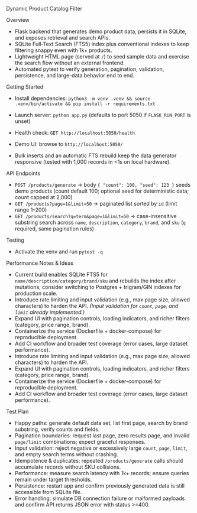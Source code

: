 Dynamic Product Catalog Filter

Overview
- Flask backend that generates demo product data, persists it in SQLite, and exposes retrieval and search APIs.
- SQLite Full-Text Search (FTS5) index plus conventional indexes to keep filtering snappy even with 1k+ products.
- Lightweight HTML page (served at `/`) to seed sample data and exercise the search flow without an external frontend.
- Automated pytest to verify generation, pagination, validation, persistence, and large-data behavior end to end.

Getting Started
- Install dependencies: `python3 -m venv .venv && source .venv/bin/activate && pip install -r requirements.txt`
- Launch server: `python app.py` (defaults to port 5050 if `FLASK_RUN_PORT` is unset)
- Health check: `GET http://localhost:5050/health`
- Demo UI: browse to `http://localhost:5050/`

- Bulk inserts and an automatic FTS rebuild keep the data generator responsive (tested with 1,000 records in <1s on local hardware).

API Endpoints
- `POST /products/generate` → body `{ "count": 100, "seed": 123 }` seeds demo products (count default 100; optional seed for deterministic data; count capped at 2,000)
- `GET /products?page=1&limit=50` → paginated list sorted by `id` (limit range 1–200)
- `GET /products/search?q=term&page=1&limit=50` → case-insensitive substring search across `name`, `description`, `category`, `brand`, and `sku` (`q` required, same pagination rules)

Testing
- Activate the venv and run `pytest -q`

Performance Notes & Ideas
- Current build enables SQLite FTS5 for `name/description/category/brand/sku` and rebuilds the index after mutations; consider switching to Postgres + trigram/GIN indexes for production scale.
- Introduce rate limiting and input validation (e.g., max page size, allowed characters) to harden the API. *(Input validation for `count`, `page`, and `limit` already implemented.)*
- Expand UI with pagination controls, loading indicators, and richer filters (category, price range, brand).
- Containerize the service (Dockerfile + docker-compose) for reproducible deployment.
- Add CI workflow and broader test coverage (error cases, large dataset performance).
- Introduce rate limiting and input validation (e.g., max page size, allowed characters) to harden the API.
- Expand UI with pagination controls, loading indicators, and richer filters (category, price range, brand).
- Containerize the service (Dockerfile + docker-compose) for reproducible deployment.
- Add CI workflow and broader test coverage (error cases, large dataset performance).

Test Plan
- Happy paths: generate default data set, list first page, search by brand substring, verify counts and fields.
- Pagination boundaries: request last page, zero results page, and invalid `page/limit` combinations; expect graceful responses.
- Input validation: reject negative or excessively large `count`, `page`, `limit`, and empty search terms without crashing.
- Idempotence & duplicates: repeated `/products/generate` calls should accumulate records without SKU collisions.
- Performance: measure search latency with 1k+ records; ensure queries remain under target thresholds.
- Persistence: restart app and confirm previously generated data is still accessible from SQLite file.
- Error handling: simulate DB connection failure or malformed payloads and confirm API returns JSON error with status >=400.
